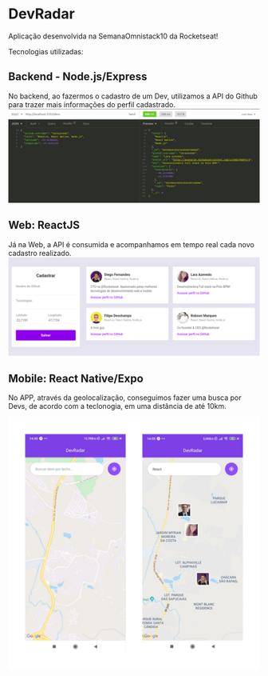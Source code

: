 # DevRadar
Aplicação desenvolvida na SemanaOmnistack10 da Rocketseat!
  

Tecnologias utilizadas: 

## Backend - Node.js/Express

No backend, ao fazermos o cadastro de um Dev, utilizamos a API do Github para trazer mais informações do perfil cadastrado.
![Backend](./images/back.png)

## Web: ReactJS
Já na Web, a API é consumida e acompanhamos em tempo real cada novo cadastro realizado.
![1](./images/web.png)

## Mobile: React Native/Expo
No APP, através da geolocalização, conseguimos fazer uma busca por Devs, de acordo com a teclonogia, em uma distância de até 10km.

![Mobile](./images/mobiles.jpeg)
